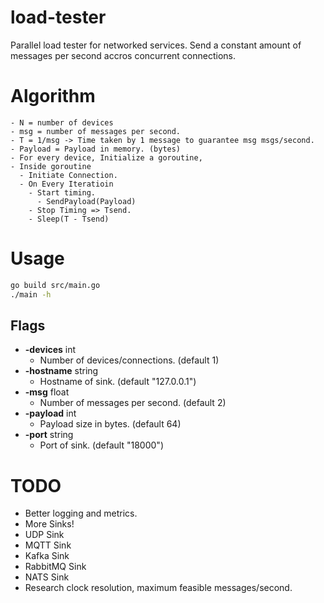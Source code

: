 # load-tester

Parallel load tester for networked services. Send a constant amount of messages per second accros concurrent connections.

# Algorithm
```
- N = number of devices
- msg = number of messages per second.
- T = 1/msg -> Time taken by 1 message to guarantee msg msgs/second.
- Payload = Payload in memory. (bytes)
- For every device, Initialize a goroutine,
- Inside goroutine
  - Initiate Connection.
  - On Every Iteratioin
    - Start timing.
      - SendPayload(Payload)
    - Stop Timing => Tsend.
    - Sleep(T - Tsend)
```

# Usage
```bash
go build src/main.go
./main -h
```

## Flags
- **-devices** int
    - Number of devices/connections. (default 1)
- **-hostname** string
    - Hostname of sink. (default "127.0.0.1")
- **-msg** float
    - Number of messages per second. (default 2)
- **-payload** int
    - Payload size in bytes. (default 64)
- **-port** string
    - Port of sink. (default "18000")

# TODO
- Better logging and metrics.
- More Sinks!
- UDP Sink
- MQTT Sink
- Kafka Sink
- RabbitMQ Sink
- NATS Sink
- Research clock resolution, maximum feasible messages/second.